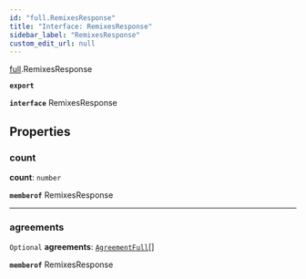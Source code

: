 ```yaml
---
id: "full.RemixesResponse"
title: "Interface: RemixesResponse"
sidebar_label: "RemixesResponse"
custom_edit_url: null
---
```


[full](../namespaces/full.md).RemixesResponse

**`export`**

**`interface`** RemixesResponse

## Properties

### count

 **count**: `number`

**`memberof`** RemixesResponse

___

### agreements

 `Optional` **agreements**: [`AgreementFull`](full.AgreementFull.md)[]

**`memberof`** RemixesResponse

